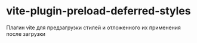 # vite-plugin-preload-deferred-styles
Плагин vite для предзагрузки стилей и отложенного их применения после загрузки
